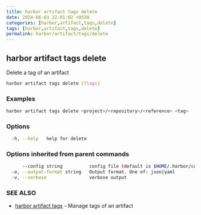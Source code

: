 ```yaml
---
title: harbor artifact tags delete
date: 2024-06-03 22:01:02 +0530
categories: [harbor,artifact,tags,delete]
tags: [harbor,artifact,tags,delete]
permalink: harbor/artifact/tags/delete
---
```

## harbor artifact tags delete

Delete a tag of an artifact

```bash
harbor artifact tags delete [flags]
```

### Examples

```bash
harbor artifact tags delete <project>/<repository>/<reference> <tag>
```

### Options

```bash
  -h, --help   help for delete
```

### Options inherited from parent commands

```bash
      --config string          config file (default is $HOME/.harbor/config.yaml) (default "/home/user/.harbor/config.yaml")
  -o, --output-format string   Output format. One of: json|yaml
  -v, --verbose                verbose output
```

### SEE ALSO

* [harbor artifact tags](harbor)	 - Manage tags of an artifact

